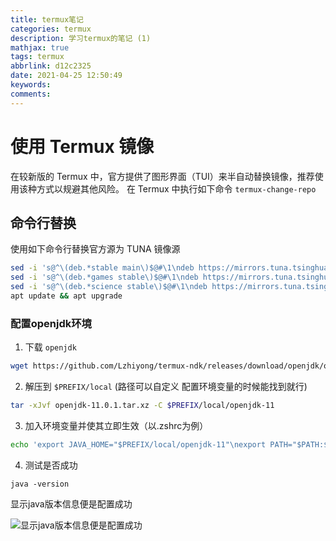 ```yaml
---
title: termux笔记
categories: termux
description: 学习termux的笔记 (1)
mathjax: true
tags: termux
abbrlink: d12c2325
date: 2021-04-25 12:50:49
keywords:
comments:
---
```


<!--more-->
# 使用 Termux 镜像
在较新版的 Termux 中，官方提供了图形界面（TUI）来半自动替换镜像，推荐使用该种方式以规避其他风险。 在 Termux 中执行如下命令
`termux-change-repo`
## 命令行替换
使用如下命令行替换官方源为 TUNA 镜像源
``` bash
sed -i 's@^\(deb.*stable main\)$@#\1\ndeb https://mirrors.tuna.tsinghua.edu.cn/termux/termux-packages-24 stable main@' $PREFIX/etc/apt/sources.list
sed -i 's@^\(deb.*games stable\)$@#\1\ndeb https://mirrors.tuna.tsinghua.edu.cn/termux/game-packages-24 games stable@' $PREFIX/etc/apt/sources.list.d/game.list
sed -i 's@^\(deb.*science stable\)$@#\1\ndeb https://mirrors.tuna.tsinghua.edu.cn/termux/science-packages-24 science stable@' $PREFIX/etc/apt/sources.list.d/science.list
apt update && apt upgrade
```
### 配置openjdk环境
1. 下载 `openjdk`
``` bash
wget https://github.com/Lzhiyong/termux-ndk/releases/download/openjdk/openjdk-11.0.1.tar.xz
```
2. 解压到 `$PREFIX/local` (路径可以自定义 配置环境变量的时候能找到就行)
``` bash
tar -xJvf openjdk-11.0.1.tar.xz -C $PREFIX/local/openjdk-11
```
3. 加入环境变量并使其立即生效（以.zshrc为例）
``` bash
echo 'export JAVA_HOME="$PREFIX/local/openjdk-11"\nexport PATH="$PATH:$JAVA_HOME/bin' > ~/.zshrc  && source ~/.zshrc
```
4. 测试是否成功
```
java -version
```
显示java版本信息便是配置成功

![显示java版本信息便是配置成功](https://gitee.com/mpcloud/my_picture_bed/raw/master/ec098c0b3fd24df6c8e16ac1956fbcc1960cbc9e.jpg)

